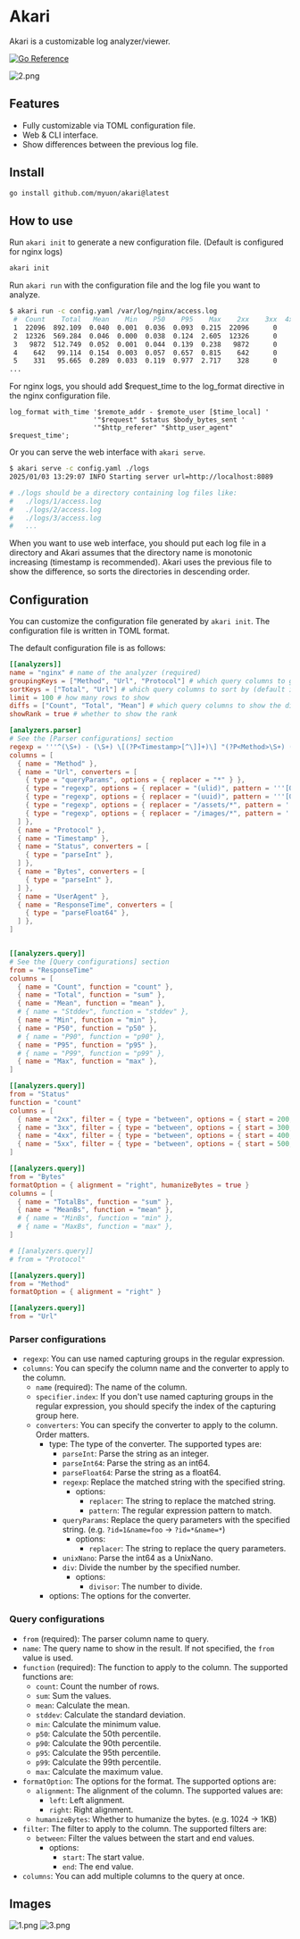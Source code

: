 # Akari

Akari is a customizable log analyzer/viewer.

[![Go Reference](https://pkg.go.dev/badge/github.com/myuon/akari.svg)](https://pkg.go.dev/github.com/myuon/akari)

![2.png](./misc/2.png)

## Features

- Fully customizable via TOML configuration file.
- Web & CLI interface.
- Show differences between the previous log file.

## Install

```sh
go install github.com/myuon/akari@latest
```

## How to use

Run `akari init` to generate a new configuration file. (Default is configured for nginx logs)

```sh
akari init
```

Run `akari run` with the configuration file and the log file you want to analyze.

```sh
$ akari run -c config.yaml /var/log/nginx/access.log
 #  Count    Total   Mean    Min    P50    P95    Max    2xx    3xx  4xx  5xx    TotalBs     MeanBs  Method  Url
 1  22096  892.109  0.040  0.001  0.036  0.093  0.215  22096      0    0    0   625.8 KB    29.0 B     POST  /api/chair/coordinate
 2  12326  569.284  0.046  0.000  0.038  0.124  2.605  12326      0    0    0     2.9 MB   247.0 B      GET  /api/chair/notification
 3   9872  512.749  0.052  0.001  0.044  0.139  0.238   9872      0    0    0     3.7 MB   389.0 B      GET  /api/app/notification
 4    642   99.114  0.154  0.003  0.057  0.657  0.815    642      0    0    0   317.2 KB   505.0 B      GET  /api/app/nearby-chairs?distance=*&latitude=*&longitude=*
 5    331   95.665  0.289  0.033  0.119  0.977  2.717    328      0    0    3     9.8 KB    30.0 B     POST  /api/app/rides/(ulid)/evaluation
...
```

For nginx logs, you should add $request_time to the log_format directive in the nginx configuration file.

```nginx
log_format with_time '$remote_addr - $remote_user [$time_local] '
                     '"$request" $status $body_bytes_sent '
                     '"$http_referer" "$http_user_agent" $request_time';
```

Or you can serve the web interface with `akari serve`.

```sh
$ akari serve -c config.yaml ./logs
2025/01/03 13:29:07 INFO Starting server url=http://localhost:8089

# ./logs should be a directory containing log files like:
#   ./logs/1/access.log
#   ./logs/2/access.log
#   ./logs/3/access.log
#   ...
```

When you want to use web interface, you should put each log file in a directory and Akari assumes that the directory name is monotonic increasing (timestamp is recommended). Akari uses the previous file to show the difference, so sorts the directories in descending order.

## Configuration

You can customize the configuration file generated by `akari init`. The configuration file is written in TOML format.

The default configuration file is as follows:

```toml
[[analyzers]]
name = "nginx" # name of the analyzer (required)
groupingKeys = ["Method", "Url", "Protocol"] # which query columns to group by
sortKeys = ["Total", "Url"] # which query columns to sort by (default is descending order)
limit = 100 # how many rows to show
diffs = ["Count", "Total", "Mean"] # which query columns to show the difference
showRank = true # whether to show the rank

[analyzers.parser]
# See the [Parser configurations] section
regexp = '''^(\S+) - (\S+) \[(?P<Timestamp>[^\]]+)\] "(?P<Method>\S+) (?P<Url>\S+) (?P<Protocol>[^"]+)" (?P<Status>\d+) (?P<Bytes>\d+) "([^"]+)" "(?P<UserAgent>[^"]+)" (?P<ResponseTime>\S+)$'''
columns = [
  { name = "Method" },
  { name = "Url", converters = [
    { type = "queryParams", options = { replacer = "*" } },
    { type = "regexp", options = { replacer = "(ulid)", pattern = '''[0-9a-zA-Z]{26}''' } },
    { type = "regexp", options = { replacer = "(uuid)", pattern = '''[0-9a-f]{8}-[0-9a-f]{4}-[0-9a-f]{4}-[0-9a-f]{4}-[0-9a-f]{12}''' } },
    { type = "regexp", options = { replacer = "/assets/*", pattern = '''/assets/.*''' } },
    { type = "regexp", options = { replacer = "/images/*", pattern = '''/images/.*''' } },
  ] },
  { name = "Protocol" },
  { name = "Timestamp" },
  { name = "Status", converters = [
    { type = "parseInt" },
  ] },
  { name = "Bytes", converters = [
    { type = "parseInt" },
  ] },
  { name = "UserAgent" },
  { name = "ResponseTime", converters = [
    { type = "parseFloat64" },
  ] },
]


[[analyzers.query]]
# See the [Query configurations] section
from = "ResponseTime"
columns = [
  { name = "Count", function = "count" },
  { name = "Total", function = "sum" },
  { name = "Mean", function = "mean" },
  # { name = "Stddev", function = "stddev" },
  { name = "Min", function = "min" },
  { name = "P50", function = "p50" },
  # { name = "P90", function = "p90" },
  { name = "P95", function = "p95" },
  # { name = "P99", function = "p99" },
  { name = "Max", function = "max" },
]

[[analyzers.query]]
from = "Status"
function = "count"
columns = [
  { name = "2xx", filter = { type = "between", options = { start = 200, end = 300 } } },
  { name = "3xx", filter = { type = "between", options = { start = 300, end = 400 } } },
  { name = "4xx", filter = { type = "between", options = { start = 400, end = 500 } } },
  { name = "5xx", filter = { type = "between", options = { start = 500, end = 600 } } },
]

[[analyzers.query]]
from = "Bytes"
formatOption = { alignment = "right", humanizeBytes = true }
columns = [
  { name = "TotalBs", function = "sum" },
  { name = "MeanBs", function = "mean" },
  # { name = "MinBs", function = "min" },
  # { name = "MaxBs", function = "max" },
]

# [[analyzers.query]]
# from = "Protocol"

[[analyzers.query]]
from = "Method"
formatOption = { alignment = "right" }

[[analyzers.query]]
from = "Url"
```

### Parser configurations

- `regexp`: You can use named capturing groups in the regular expression.
- `columns`: You can specify the column name and the converter to apply to the column.
  - `name` (required): The name of the column.
  - `specifier.index`: If you don't use named capturing groups in the regular expression, you should specify the index of the capturing group here.
  - `converters`: You can specify the converter to apply to the column. Order matters.
    - type: The type of the converter. The supported types are:
      - `parseInt`: Parse the string as an integer.
      - `parseInt64`: Parse the string as an int64.
      - `parseFloat64`: Parse the string as a float64.
      - `regexp`: Replace the matched string with the specified string.
        - options:
          - `replacer`: The string to replace the matched string.
          - `pattern`: The regular expression pattern to match.
      - `queryParams`: Replace the query parameters with the specified string. (e.g. `?id=1&name=foo` -> `?id=*&name=*`)
        - options:
          - `replacer`: The string to replace the query parameters.
      - `unixNano`: Parse the int64 as a UnixNano.
      - `div`: Divide the number by the specified number.
        - options:
          - `divisor`: The number to divide.
    - options: The options for the converter.

### Query configurations

- `from` (required): The parser column name to query.
- `name`: The query name to show in the result. If not specified, the `from` value is used.
- `function` (required): The function to apply to the column. The supported functions are:
  - `count`: Count the number of rows.
  - `sum`: Sum the values.
  - `mean`: Calculate the mean.
  - `stddev`: Calculate the standard deviation.
  - `min`: Calculate the minimum value.
  - `p50`: Calculate the 50th percentile.
  - `p90`: Calculate the 90th percentile.
  - `p95`: Calculate the 95th percentile.
  - `p99`: Calculate the 99th percentile.
  - `max`: Calculate the maximum value.
- `formatOption`: The options for the format. The supported options are:
  - `alignment`: The alignment of the column. The supported values are:
    - `left`: Left alignment.
    - `right`: Right alignment.
  - `humanizeBytes`: Whether to humanize the bytes. (e.g. 1024 -> 1KB)
- `filter`: The filter to apply to the column. The supported filters are:
  - `between`: Filter the values between the start and end values.
    - options:
      - `start`: The start value.
      - `end`: The end value.
- `columns`: You can add multiple columns to the query at once.

## Images

![1.png](./misc/1.png)
![3.png](./misc/3.png)
